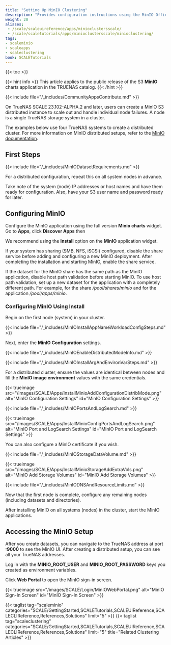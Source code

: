 ```yaml
---
title: "Setting Up MinIO Clustering"
description: "Provides configuration instructions using the MinIO Offical Charts application widget. It includes instructions on setting up a distributed cluster configuration."
weight: 20
aliases:
 - /scale/scaleuireference/apps/minioclustersscale/
 - /scale/scaletutorials/apps/minioclustersscale/minioclustering/
tags:
- scaleminio
- scaleapps
- scaleclustering
book: SCALETutorials
---
```


{{< toc >}}

{{< hint info >}}
This article applies to the public release of the S3 **MinIO** charts application in the TRUENAS catalog.
{{< /hint >}}

{{< include file="/_includes/CommunityAppsContribute.md" >}}

On TrueNAS SCALE 23.102-ALPHA.2 and later, users can create a MinIO S3 distributed instance to scale out and handle individual node failures.
A node is a single TrueNAS storage system in a cluster.

The examples below use four TrueNAS systems to create a distributed cluster.
For more information on MinIO distributed setups, refer to the [MinIO documentation](https://docs.min.io/docs/distributed-minio-quickstart-guide.html).

## First Steps

{{< include file="/_includes/MinIODatasetRequirements.md" >}}

For a distributed configuration, repeat this on all system nodes in advance.

Take note of the system (node) IP addresses or host names and have them ready for configuration. Also, have your S3 user name and password ready for later.

## Configuring MinIO

Configure the MinIO application using the full version **Minio charts** widget.
Go to **Apps**, click **Discover Apps** then

We recommend using the **Install** option on the **MinIO** application widget.

If your system has sharing (SMB, NFS, iSCSI) configured, disable the share service before adding and configuring a new MinIO deployment.
After completing the installation and starting MinIO, enable the share service.

If the dataset for the MinIO share has the same path as the MinIO application, disable host path validation before starting MinIO.
To use host path validation, set up a new dataset for the application with a completely different path. For example, for the share */pool/shares/minio* and for the application */pool/apps/minio*.

### Configuring MinIO Using Install

Begin on the first node (system) in your cluster.

{{< include file="/_includes/MinIOInstallAppNameWorkloadConfigSteps.md" >}}

Next, enter the **MinIO Configuration** settings.

{{< include file="/_includes/MinIOEnableDistributedModeInfo.md" >}}

{{< include file="/_includes/MinIOInstallArgAndEnvironVarSteps.md" >}}

For a distributed cluster, ensure the values are identical between nodes and fill the **MinIO image environment** values with the same credentials.

{{< trueimage src="/images/SCALE/Apps/InstallMinioAddConfigurationDistribMode.png" alt="MinIO Configuration Settings" id="MinIO Configuration Settings" >}}

{{< include file="/_includes/MinIOPortsAndLogSearch.md" >}}

{{< trueimage src="/images/SCALE/Apps/InstallMinioConfigPortsAndLogSearch.png" alt="MinIO Port and LogSearch Settings" id="MinIO Port and LogSearch Settings" >}}

You can also configure a MinIO certificate if you wish.

{{< include file="/_includes/MinIOStorageDataVolume.md" >}}

{{< trueimage src="/images/SCALE/Apps/InstallMinioStorageAddExtraVols.png" alt="MinIO Add Storage Volumes" id="MinIO Add Storage Volumes" >}}

{{< include file="/_includes/MinIODNSAndResourceLimits.md" >}}

Now that the first node is complete, configure any remaining nodes (including datasets and directories).

After installing MinIO on all systems (nodes) in the cluster, start the MinIO applications.

## Accessing the MinIO Setup

After you create datasets, you can navigate to the TrueNAS address at port **:9000** to see the MinIO UI. After creating a distributed setup, you can see all your TrueNAS addresses.

Log in with the **MINIO_ROOT_USER** and **MINIO_ROOT_PASSWORD** keys you created as environment variables.

Click **Web Portal** to open the MinIO sign-in screen.

{{< trueimage src="/images/SCALE/Login/MinIOWebPortal.png" alt="MinIO Sign-In Screen" id="MinIO Sign-In Screen" >}}

{{< taglist tag="scaleminio" categories="SCALE/GettingStarted,SCALETutorials,SCALEUIReference,SCALECLIReference,References,Solutions" limit="5" >}}
{{< taglist tag="scaleclustering" categories="SCALE/GettingStarted,SCALETutorials,SCALEUIReference,SCALECLIReference,References,Solutions" limit="5" title="Related Clustering Articles" >}}
